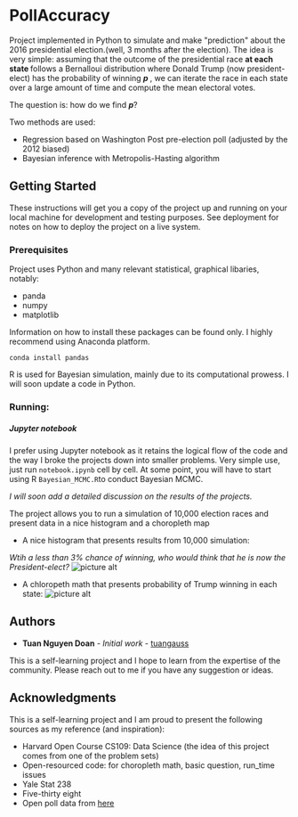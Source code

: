# PollAccuracy

Project implemented in Python to simulate and make "prediction" about the 2016 presidential election.(well, 3 months after the election). The idea is very simple: assuming that the outcome of the presidential race <b> at each state </b> follows a Bernalloui distribution where Donald Trump (now president-elect) has the probability of winning <b><i> p </i></b>, we can iterate the race in each state over a large amount of time and compute the mean electoral votes.

The question is: how do we find <b><i>p</i></b>?

Two methods are used:
* Regression based on Washington Post pre-election poll (adjusted by the 2012 biased)
* Bayesian inference with Metropolis-Hasting algorithm

## Getting Started

These instructions will get you a copy of the project up and running on your local machine for development and testing purposes. See deployment for notes on how to deploy the project on a live system.

### Prerequisites

Project uses Python and many relevant statistical, graphical libaries, notably:
* panda
* numpy
* matplotlib

Information on how to install these packages can be found only. I highly recommend using Anaconda platform.
```
conda install pandas
```
R is used for Bayesian simulation, mainly due to its computational prowess. I will soon update a code in Python.

### Running:

##### Jupyter notebook

I prefer using Jupyter notebook as it retains the logical flow of the code and the way I broke the projects down into smaller problems. 
Very simple use, just run ```notebook.ipynb``` cell by cell. At some point, you will have to start using R ```Bayesian_MCMC.R```to conduct Bayesian MCMC.

<i>I will soon add a detailed discussion on the results of the projects.</i>


The project allows you to run a simulation of 10,000 election races and present data in a nice histogram and a choropleth map

* A nice histogram that presents results from 10,000 simulation:

<i> Wtih a less than 3% chance of winning, who would think that he is now the President-elect?</i>
![picture alt](https://dl.dropboxusercontent.com/s/3oavguz3mnnmddd/density.JPG)

* A chloropeth math that presents probability of Trump winning in each state:
![picture alt](https://dl.dropboxusercontent.com/s/q6baz7gjs2722r0/Capture.JPG)

## Authors

* **Tuan Nguyen Doan** - *Initial work* - [tuangauss](https://github.com/tuangauss)

This is a self-learning project and I hope to learn from the expertise of the community. Please reach out to me if you have any suggestion or ideas.


## Acknowledgments
This is a self-learning project and I am proud to present the following sources as my reference (and inspiration):
* Harvard Open Course CS109: Data Science (the idea of this project comes from one of the problem sets)
* Open-resourced code: for choropleth math, basic question, run_time issues
* Yale Stat 238
* Five-thirty eight
* Open poll data from [here](https://www.r-bloggers.com/fivethirtyeights-polling-data-for-the-us-presidential-election/)

